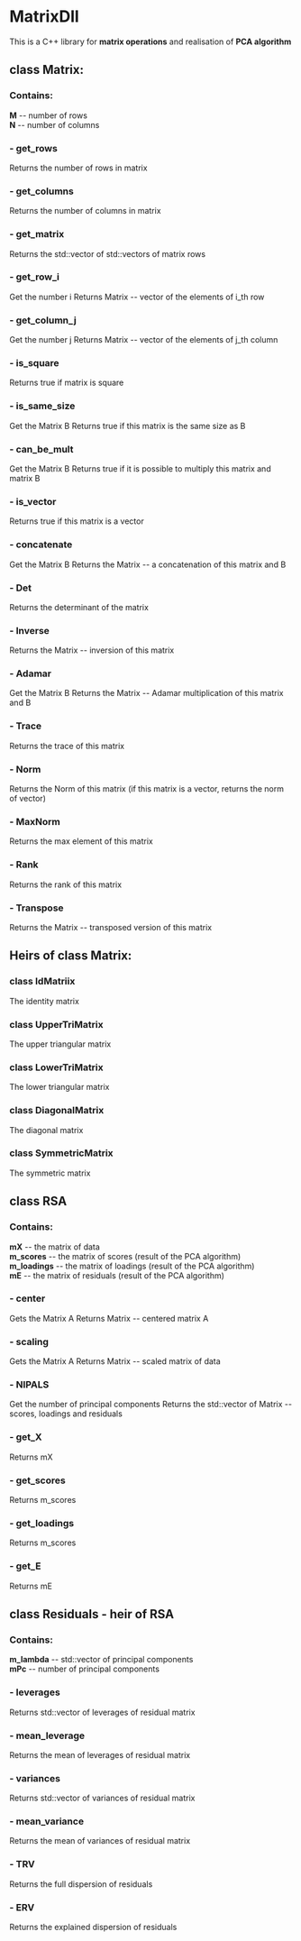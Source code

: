 # MatrixDll

This is a C++ library for **matrix operations** and realisation of **PCA algorithm**

## class Matrix:
### Contains:
**M** -- number of rows <br>
**N** -- number of columns <br>
### - get_rows 
Returns the number of rows in matrix
### - get_columns 
Returns the number of columns in matrix
### - get_matrix 
Returns the std::vector of std::vectors of matrix rows
### - get_row_i 
Get the number i
Returns Matrix -- vector of the elements of i_th row 
### - get_column_j
Get the number j
Returns Matrix -- vector of the elements of j_th column
### - is_square
Returns true if matrix is square
### - is_same_size
Get the Matrix B
Returns true if this matrix is the same size as B
### - can_be_mult 
Get the Matrix B
Returns true if it is possible to multiply this matrix and matrix B
### - is_vector
Returns true if this matrix is a vector
### - concatenate
Get the Matrix B
Returns the Matrix -- a concatenation of this matrix and B 
### - Det
Returns the determinant of the matrix
### - Inverse 
Returns the Matrix -- inversion of this matrix
### - Adamar
Get the Matrix B
Returns the Matrix -- Adamar multiplication of this matrix and B
### - Trace 
Returns the trace of this matrix
### - Norm
Returns the Norm of this matrix (if this matrix is a vector, returns the norm of vector)
### - MaxNorm
Returns the max element of this matrix
### - Rank 
Returns the rank of this matrix
### - Transpose
Returns the Matrix -- transposed version of this matrix


## Heirs of class Matrix:
### class IdMatriix
The identity matrix
### class UpperTriMatrix
The upper triangular matrix
### class LowerTriMatrix
The lower triangular matrix
### class DiagonalMatrix
The diagonal matrix
### class SymmetricMatrix
The symmetric matrix


## class RSA
### Contains:
**mX** -- the matrix of data <br>
**m_scores** -- the matrix of scores (result of the PCA algorithm) <br>
**m_loadings** -- the matrix of loadings (result of the PCA algorithm) <br>
**mE** -- the matrix of residuals (result of the PCA algorithm) <br>
### - center
Gets the Matrix A
Returns Matrix -- centered matrix A
### - scaling
Gets the Matrix A
Returns Matrix -- scaled matrix of data
### - NIPALS
Get the number of principal components
Returns the std::vector of Matrix -- scores, loadings and residuals
### - get_X
Returns mX
### - get_scores
Returns m_scores
### - get_loadings
Returns m_scores
### - get_E
Returns mE


## class Residuals - heir of RSA
### Contains:
**m_lambda** -- std::vector of principal components <br>
**mPc** -- number of principal components <br>
### - leverages
Returns std::vector of leverages of residual matrix
### - mean_leverage
Returns the mean of leverages of residual matrix
### - variances
Returns std::vector of variances of residual matrix
### - mean_variance
Returns the mean of variances of residual matrix
### - TRV
Returns the full dispersion of residuals
### - ERV
Returns the explained dispersion of residuals
